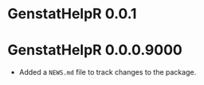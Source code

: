 # GenstatHelpR 0.0.1

# GenstatHelpR 0.0.0.9000

* Added a `NEWS.md` file to track changes to the package.

